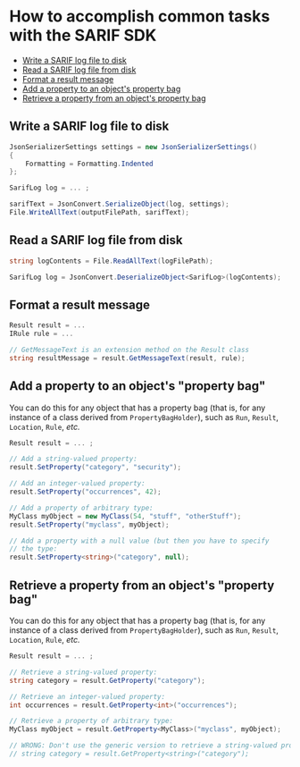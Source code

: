 # How to accomplish common tasks with the SARIF SDK

* [Write a SARIF log file to disk](#write-a-SARIF-log-file-to-disk)
* [Read a SARIF log file from disk](#read-a-SARIF-log-file-from-disk)
* [Format a result message](#format-a-result-message)
* [Add a property to an object's property bag](#add-a-property-to-an-objects-property-bag)
* [Retrieve a property from an object's property bag](#retrieve-a-property-from-an-objects-property-bag)

## Write a SARIF log file to disk

```C#
JsonSerializerSettings settings = new JsonSerializerSettings()
{
    Formatting = Formatting.Indented
};

SarifLog log = ... ;

sarifText = JsonConvert.SerializeObject(log, settings);
File.WriteAllText(outputFilePath, sarifText);
```

## Read a SARIF log file from disk

```C#
string logContents = File.ReadAllText(logFilePath);

SarifLog log = JsonConvert.DeserializeObject<SarifLog>(logContents);
```

## Format a result message

```C#
Result result = ...
IRule rule = ...

// GetMessageText is an extension method on the Result class
string resultMessage = result.GetMessageText(result, rule);

```

## Add a property to an object's "property bag"

You can do this for any object that has a property bag (that is, for any instance of a class derived from `PropertyBagHolder`),
such as `Run`, `Result`, `Location`, `Rule`, _etc._

```C#
Result result = ... ;

// Add a string-valued property:
result.SetProperty("category", "security");

// Add an integer-valued property:
result.SetProperty("occurrences", 42);

// Add a property of arbitrary type:
MyClass myObject = new MyClass(54, "stuff", "otherStuff");
result.SetProperty("myclass", myObject);

// Add a property with a null value (but then you have to specify
// the type:
result.SetProperty<string>("category", null);
```

## Retrieve a property from an object's "property bag"

You can do this for any object that has a property bag (that is, for any instance of a class derived from `PropertyBagHolder`),
such as `Run`, `Result`, `Location`, `Rule`, _etc._

```C#
Result result = ... ;

// Retrieve a string-valued property:
string category = result.GetProperty("category");

// Retrieve an integer-valued property:
int occurrences = result.GetProperty<int>("occurrences");

// Retrieve a property of arbitrary type:
MyClass myObject = result.GetProperty<MyClass>("myclass", myObject);

// WRONG: Don't use the generic version to retrieve a string-valued property:
// string category = result.GetProperty<string>("category");
```
